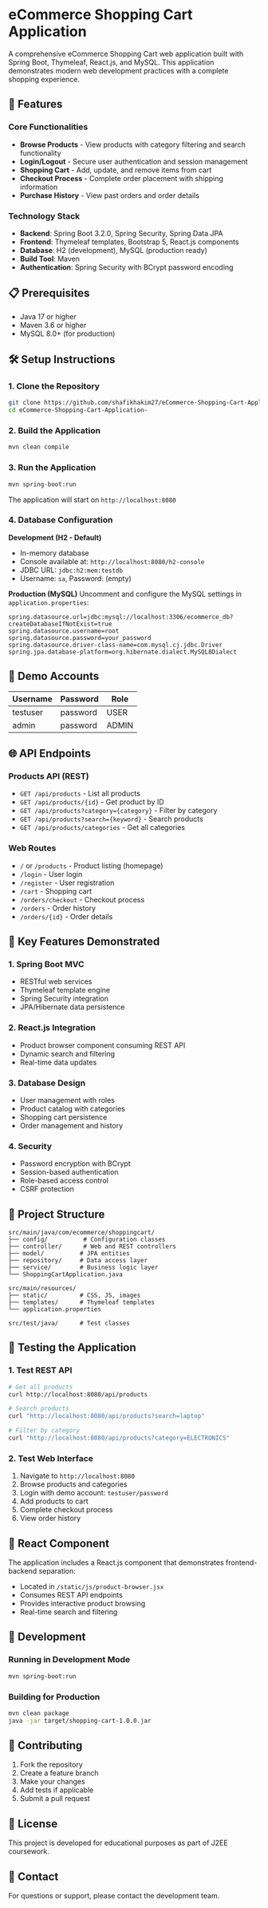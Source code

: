 # eCommerce Shopping Cart Application

A comprehensive eCommerce Shopping Cart web application built with Spring Boot, Thymeleaf, React.js, and MySQL. This application demonstrates modern web development practices with a complete shopping experience.

## 🚀 Features

### Core Functionalities
- **Browse Products** - View products with category filtering and search functionality
- **Login/Logout** - Secure user authentication and session management
- **Shopping Cart** - Add, update, and remove items from cart
- **Checkout Process** - Complete order placement with shipping information
- **Purchase History** - View past orders and order details

### Technology Stack
- **Backend**: Spring Boot 3.2.0, Spring Security, Spring Data JPA
- **Frontend**: Thymeleaf templates, Bootstrap 5, React.js components
- **Database**: H2 (development), MySQL (production ready)
- **Build Tool**: Maven
- **Authentication**: Spring Security with BCrypt password encoding

## 📋 Prerequisites

- Java 17 or higher
- Maven 3.6 or higher
- MySQL 8.0+ (for production)

## 🛠️ Setup Instructions

### 1. Clone the Repository
```bash
git clone https://github.com/shafikhakim27/eCommerce-Shopping-Cart-Application-.git
cd eCommerce-Shopping-Cart-Application-
```

### 2. Build the Application
```bash
mvn clean compile
```

### 3. Run the Application
```bash
mvn spring-boot:run
```

The application will start on `http://localhost:8080`

### 4. Database Configuration

**Development (H2 - Default)**
- In-memory database
- Console available at: `http://localhost:8080/h2-console`
- JDBC URL: `jdbc:h2:mem:testdb`
- Username: `sa`, Password: (empty)

**Production (MySQL)**
Uncomment and configure the MySQL settings in `application.properties`:
```properties
spring.datasource.url=jdbc:mysql://localhost:3306/ecommerce_db?createDatabaseIfNotExist=true
spring.datasource.username=root
spring.datasource.password=your_password
spring.datasource.driver-class-name=com.mysql.cj.jdbc.Driver
spring.jpa.database-platform=org.hibernate.dialect.MySQL8Dialect
```

## 👤 Demo Accounts

| Username | Password | Role |
|----------|----------|------|
| testuser | password | USER |
| admin    | password | ADMIN |

## 🌐 API Endpoints

### Products API (REST)
- `GET /api/products` - List all products
- `GET /api/products/{id}` - Get product by ID
- `GET /api/products?category={category}` - Filter by category
- `GET /api/products?search={keyword}` - Search products
- `GET /api/products/categories` - Get all categories

### Web Routes
- `/` or `/products` - Product listing (homepage)
- `/login` - User login
- `/register` - User registration
- `/cart` - Shopping cart
- `/orders/checkout` - Checkout process
- `/orders` - Order history
- `/orders/{id}` - Order details

## 🎯 Key Features Demonstrated

### 1. Spring Boot MVC
- RESTful web services
- Thymeleaf template engine
- Spring Security integration
- JPA/Hibernate data persistence

### 2. React.js Integration
- Product browser component consuming REST API
- Dynamic search and filtering
- Real-time data updates

### 3. Database Design
- User management with roles
- Product catalog with categories
- Shopping cart persistence
- Order management and history

### 4. Security
- Password encryption with BCrypt
- Session-based authentication
- Role-based access control
- CSRF protection

## 📁 Project Structure

```
src/main/java/com/ecommerce/shoppingcart/
├── config/          # Configuration classes
├── controller/      # Web and REST controllers
├── model/          # JPA entities
├── repository/     # Data access layer
├── service/        # Business logic layer
└── ShoppingCartApplication.java

src/main/resources/
├── static/         # CSS, JS, images
├── templates/      # Thymeleaf templates
└── application.properties

src/test/java/      # Test classes
```

## 🧪 Testing the Application

### 1. Test REST API
```bash
# Get all products
curl http://localhost:8080/api/products

# Search products
curl "http://localhost:8080/api/products?search=laptop"

# Filter by category
curl "http://localhost:8080/api/products?category=ELECTRONICS"
```

### 2. Test Web Interface
1. Navigate to `http://localhost:8080`
2. Browse products and categories
3. Login with demo account: `testuser/password`
4. Add products to cart
5. Complete checkout process
6. View order history

## 📱 React Component

The application includes a React.js component that demonstrates frontend-backend separation:
- Located in `/static/js/product-browser.jsx`
- Consumes REST API endpoints
- Provides interactive product browsing
- Real-time search and filtering

## 🔧 Development

### Running in Development Mode
```bash
mvn spring-boot:run
```

### Building for Production
```bash
mvn clean package
java -jar target/shopping-cart-1.0.0.jar
```

## 🤝 Contributing

1. Fork the repository
2. Create a feature branch
3. Make your changes
4. Add tests if applicable
5. Submit a pull request

## 📄 License

This project is developed for educational purposes as part of J2EE coursework.

## 📧 Contact

For questions or support, please contact the development team.
